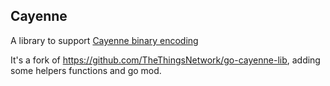 Cayenne
-------

A library to support [Cayenne binary encoding](https://developers.mydevices.com/cayenne/docs/lora/#lora-cayenne-low-power-payload)

It's a fork of https://github.com/TheThingsNetwork/go-cayenne-lib, adding some helpers functions and go mod.

